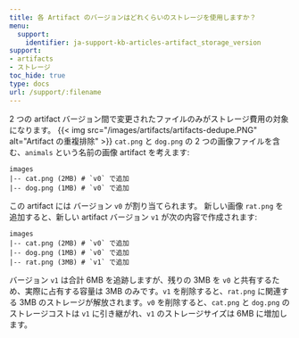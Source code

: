 ```yaml
---
title: 各 Artifact のバージョンはどれくらいのストレージを使用しますか？
menu:
  support:
    identifier: ja-support-kb-articles-artifact_storage_version
support:
- artifacts
- ストレージ
toc_hide: true
type: docs
url: /support/:filename
---
```


2 つの artifact バージョン間で変更されたファイルのみがストレージ費用の対象になります。
{{< img src="/images/artifacts/artifacts-dedupe.PNG" alt="Artifact の重複排除" >}}
`cat.png` と `dog.png` の 2 つの画像ファイルを含む、`animals` という名前の画像 artifact を考えます:
```
images
|-- cat.png (2MB) # `v0` で追加
|-- dog.png (1MB) # `v0` で追加
```
この artifact には バージョン `v0` が割り当てられます。
新しい画像 `rat.png` を追加すると、新しい artifact バージョン `v1` が次の内容で作成されます:
```
images
|-- cat.png (2MB) # `v0` で追加
|-- dog.png (1MB) # `v0` で追加
|-- rat.png (3MB) # `v1` で追加
```
バージョン `v1` は合計 6MB を追跡しますが、残りの 3MB を `v0` と共有するため、実際に占有する容量は 3MB のみです。`v1` を削除すると、`rat.png` に関連する 3MB のストレージが解放されます。`v0` を削除すると、`cat.png` と `dog.png` のストレージコストは `v1` に引き継がれ、`v1` のストレージサイズは 6MB に増加します。